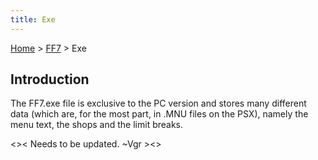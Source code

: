 ```yaml
---
title: Exe
---
```


[Home](/Main%20Page.md) > [FF7](/FF7.md) > Exe

## Introduction

The FF7.exe file is exclusive to the PC version and stores many
different data (which are, for the most part, in .MNU files on the PSX),
namely the menu text, the shops and the limit breaks.

&lt;&gt;&lt; Needs to be updated. \~Vgr &gt;&lt;&gt;
